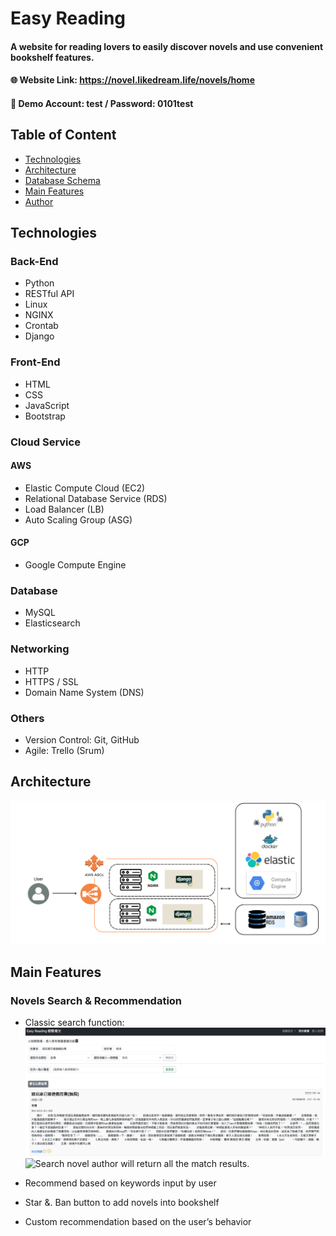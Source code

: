 # Easy Reading
#### A website for reading lovers to easily discover novels and use convenient bookshelf features.
####  🌐 Website Link: https://novel.likedream.life/novels/home
####  📖 Demo Account: test / Password: 0101test


## Table of Content
- [Technologies](#Technologies)
- [Architecture](#Architecture)
- [Database Schema](#Database-Schema)
- [Main Features](#Main-Features)
- [Author](#Author)

## Technologies
### Back-End
- Python
- RESTful API
- Linux
- NGINX
- Crontab
- Django

### Front-End
- HTML
- CSS
- JavaScript
- Bootstrap

### Cloud Service 
#### AWS
- Elastic Compute Cloud (EC2)
- Relational Database Service (RDS)
- Load Balancer (LB)
- Auto Scaling Group (ASG)
#### GCP
- Google Compute Engine 


### Database
- MySQL
- Elasticsearch


### Networking
- HTTP
- HTTPS / SSL
- Domain Name System (DNS)

### Others
- Version Control: Git, GitHub
- Agile: Trello (Srum)


## Architecture
![](https://github.com/vul358/assets/blob/main/structure.png)

## Main Features
### Novels Search & Recommendation
- Classic search function:
![Search novel title will return the most similar 3 results.](https://github.com/vul358/assets/blob/main/search_title.png)
![Search novel author will return all the match results.](hhttps://github.com/vul358/assets/blob/main/search_author.png)

- Recommend based on keywords input by user
- Star &. Ban button to add novels into bookshelf 
- Custom recommendation based on the user’s behavior
